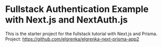 # Fullstack Authentication Example with Next.js and NextAuth.js

This is the starter project for the fullstack tutorial with Next.js and Prisma. 
Project:
https://github.com/elgrenka/elgrenka-next-prisma-app2
